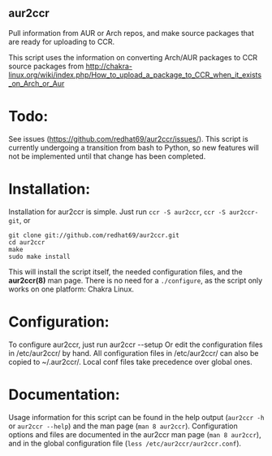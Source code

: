 ## aur2ccr 
Pull information from AUR or Arch repos, and make source packages that are ready for uploading to CCR.

This script uses the information on converting Arch/AUR packages to CCR source packages from http://chakra-linux.org/wiki/index.php/How_to_upload_a_package_to_CCR_when_it_exists_on_Arch_or_Aur

# Todo:
See issues (https://github.com/redhat69/aur2ccr/issues/).
This script is currently undergoing a transition from bash to Python, so new features will not be implemented until that change has been completed. 

# Installation:
Installation for aur2ccr is simple. Just run
`ccr -S aur2ccr`, `ccr -S aur2ccr-git`, or 

    git clone git://github.com/redhat69/aur2ccr.git
    cd aur2ccr
    make
    sudo make install

This will install the script itself, the needed configuration files, and the **aur2ccr(8)** man page. There is no need for a `./configure`, as the script only works on one platform: Chakra Linux.

# Configuration:
To configure aur2ccr, just run
    aur2ccr --setup
Or edit the configuration files in /etc/aur2ccr/ by hand. All configuration files in /etc/aur2ccr/ can also be copied to ~/.aur2ccr/. Local conf files take precedence over global ones. 

# Documentation:
Usage information for this script can be found in the help output (`aur2ccr -h` or `aur2ccr --help`) and the man page (`man 8 aur2ccr`). Configuration options and files are documented in the aur2ccr man page (`man 8 aur2ccr`), and in the global configuration file (`less /etc/aur2ccr/aur2ccr.conf`).

